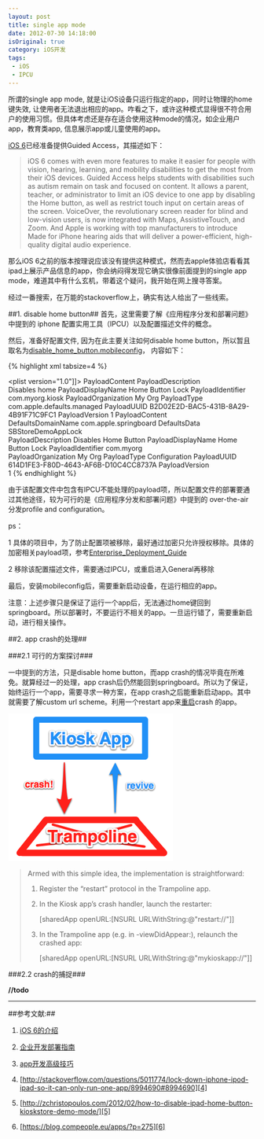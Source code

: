 ```yaml
---
layout: post
title: single app mode
date: 2012-07-30 14:18:00
isOriginal: true
category: iOS开发
tags:
 - iOS
 - IPCU
---
```



所谓的single app mode, 就是让iOS设备只运行指定的app，同时让物理的home键失效, 让使用者无法退出相应的app。咋看之下，或许这种模式显得很不符合用户的使用习惯。但具体考虑还是存在适合使用这种mode的情况，如企业用户app，教育类app, 信息展示app或儿童使用的app。

[iOS 6][1]已经准备提供Guided Access，其描述如下：

>iOS 6 comes with even more features to make it easier for people with vision, hearing, learning, and mobility disabilities to get the most from their iOS devices. Guided Access helps students with disabilities such as autism remain on task and focused on content. It allows a parent, teacher, or administrator to limit an iOS device to one app by disabling the Home button, as well as restrict touch input on certain areas of the screen. VoiceOver, the revolutionary screen reader for blind and low-vision users, is now integrated with Maps, AssistiveTouch, and Zoom. And Apple is working with top manufacturers to introduce Made for iPhone hearing aids that will deliver a power-efficient, high-quality digital audio experience.

那么iOS 6之前的版本按理说应该没有提供这种模式，然而去apple体验店看看其ipad上展示产品信息的app，你会纳闷得发现它确实很像前面提到的single app mode，难道其中有什么玄机，带着这个疑问，我开始在网上搜寻答案。

经过一番搜索，在万能的stackoverflow上，确实有达人给出了一些线索。

##1. disable home button##
首先，这里需要了解《应用程序分发和部署问题》中提到的 iphone 配置实用工具（IPCU）以及配置描述文件的概念。

然后，准备好配置文件, 因为在此主要关注如何disable home button，所以暂且取名为[disable_home_button.mobileconfig][4]， 内容如下：

{% highlight xml tabsize=4 %}
<?xml version="1.0" encoding="UTF-8"?>
<!DOCTYPE plist PUBLIC "-//Apple//DTD PLIST 1.0//EN" "http://www.apple.com/DTDs/PropertyList-1.0.dtd">
<plist version="1.0"]]>
	<dict>
	    <key>PayloadContent</key>
		<array>
			<dict> 
				<key>PayloadDescription</key>            
				<string>Disables home</string>
				<key>PayloadDisplayName</key>
				<string>Home Button Lock</string>
				<key>PayloadIdentifier</key>
				<string>com.myorg.kiosk</string>
				<key>PayloadOrganization</key>
				<string>My Org</string>
				<key>PayloadType</key>  
				<string>com.apple.defaults.managed</string>
				<key>PayloadUUID</key>
				<string>B2D02E2D-BAC5-431B-8A29-4B91F71C9FC1</string>
				<key>PayloadVersion</key>
				<integer>1</integer>
				<key>PayloadContent</key>
				<array>
					<dict>                    
						<key>DefaultsDomainName</key>
						<string>com.apple.springboard</string>
						<key>DefaultsData</key>
						<dict>                    
							<key>SBStoreDemoAppLock</key>
							<true/>                    
						</dict>
					</dict>
				</array>
			</dict>
		</array>
		<key>PayloadDescription</key>
		<string>Disables Home Button</string>
		<key>PayloadDisplayName</key> 
		<string>Home Button Lock</string>
		<key>PayloadIdentifier</key>
		<string>com.myorg</string>    
		<key>PayloadOrganization</key>
		<string>My Org</string>
		<key>PayloadType</key>
		<string>Configuration</string>
		<key>PayloadUUID</key>  
		<string>614D1FE3-F80D-4643-AF6B-D10C4CC8737A</string>
		<key>PayloadVersion</key>    
		<integer>1</integer>
	</dict>
</plist>
{% endhighlight %}

由于该配置文件中包含有IPCU不能处理的payload项，所以配置文件的部署要通过其他途径，较为可行的是《应用程序分发和部署问题》中提到的 over-the-air 分发profile and configuration。

ps：

1 具体的项目中，为了防止配置项被移除，最好通过加密只允许授权移除。具体的加密相关payload项，参考[Enterprise_Deployment_Guide][2]

2 移除该配置描述文件，需要通过IPCU，或重启进入General再移除


最后，安装mobileconfig后，需要重新启动设备，在运行相应的app。

注意：上述步骤只是保证了运行一个app后，无法通过home键回到springboard。所以部署时，不要运行不相关的app。一旦运行错了，需要重新启动，进行相关操作。


##2. app crash的处理##

###2.1 可行的方案探讨###

一中提到的方法，只是disable home button，而app crash的情况毕竟在所难免。就算经过一的处理，app crash后仍然能回到springboard。所以为了保证，始终运行一个app，需要寻求一种方案，在app crash之后能重新启动app。其中就需要了解custom url scheme。利用一个restart app来[重启][3]crash 的app。

![alt illustration](/images/posts/single-app-mode.png "crash 处理概图")

>Armed with this simple idea, the implementation is straightforward:
>
>   1. Register the “restart” protocol in the Trampoline app.
>   2. In the Kiosk app’s crash handler, launch the restarter:
>
>		[sharedApp openURL:[NSURL URLWithString:@"restart://"]]
>   3. In the Trampoline app (e.g. in -viewDidAppear:), relaunch the crashed app:
>
>		[sharedApp openURL:[NSURL URLWithString:@"mykioskapp://"]]

###2.2 crash的捕捉###
   
**//todo**


*****

##参考文献:##

1) [iOS 6的介绍][1]

2) [企业开发部署指南][2]

3) [app开发高级技巧][3]

4) [http://stackoverflow.com/questions/5011774/lock-down-iphone-ipod-ipad-so-it-can-only-run-one-app/8994690#8994690][4]

5) [http://zchristopoulos.com/2012/02/how-to-disable-ipad-home-button-kioskstore-demo-mode/][5]

6) [https://blog.compeople.eu/apps/?p=275][6]


[1]: http://www.apple.com/ios/ios6/    "iOS 6"
[2]: http://manuals.info.apple.com/en_US/Enterprise_Deployment_Guide.pdf   "企业开发部署指南"
[3]: http://developer.apple.com/library/ios/#documentation/iphone/conceptual/iphoneosprogrammingguide/AdvancedAppTricks/AdvancedAppTricks.html#//apple_ref/doc/uid/TP40007072-CH7-SW50    "app开发高级技巧"
[4]: http://stackoverflow.com/questions/5011774/lock-down-iphone-ipod-ipad-so-it-can-only-run-one-app/8994690#8994690
[5]: http://zchristopoulos.com/2012/02/how-to-disable-ipad-home-button-kioskstore-demo-mode/
[6]: https://blog.compeople.eu/apps/?p=275

